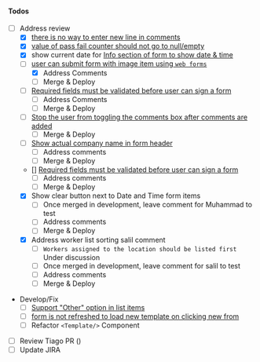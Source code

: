 #### Todos

- [ ] Address review
  - [x] [there is no way to enter new line in comments](https://www.pivotaltracker.com/story/show/162804849)
  - [x] [value of pass fail counter should not go to null/empty](https://www.pivotaltracker.com/story/show/162804677)
  - [x] show current date for [Info section of form to show date & time](https://www.pivotaltracker.com/story/show/162769215)
  - [ ] [user can submit form with image item using `web forms`](https://www.pivotaltracker.com/story/show/162764412)
    - [x] Address Comments
    - [ ] Merge & Deploy
  - [ ] [Required fields must be validated before user can sign a form](https://www.pivotaltracker.com/story/show/162769148)
    - [ ] Address Comments
    - [ ] Merge & Deploy
  - [ ] [Stop the user from toggling the comments box after comments are added](https://www.pivotaltracker.com/story/show/162719826) 
    - [ ] Merge & Deploy
  - [ ] [Show actual company name in form header](https://www.pivotaltracker.com/story/show/162719873)
    - [ ] Address comments
    - [ ] Merge & Deploy
  - [] [Required fields must be validated before user can sign a form](https://www.pivotaltracker.com/story/show/162769148)
    - [ ] Address comments
    - [ ] Merge & Deploy
  - [x] Show clear button next to Date and Time form items
    - [ ] Once merged in development, leave comment for Muhammad to test
    - [ ] Address comments
    - [ ] Merge & Deploy
  - [x] Address worker list sorting salil comment
    - [ ] `Workers assigned to the location should be listed first` Under discussion
    - [ ] Once merged in development, leave comment for salil to test
    - [ ] Address comments
    - [ ] Merge & Deploy
- Develop/Fix
  - [ ] [Support "Other" option in list items](https://www.pivotaltracker.com/story/show/162720284)
  - [ ] [form is not refreshed to load new template on clicking new from](https://www.pivotaltracker.com/n/projects/1903295/stories/162804788)
  - [ ] Refactor `<Template/>` Component
- [ ] Review Tiago PR ()
- [ ] Update JIRA